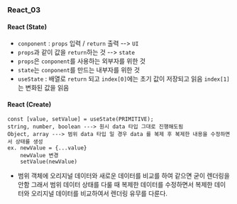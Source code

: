 ### React_03

#### React (State)
- `conponent` : `props` 입력 / `return` 출력 --> `UI`
- `props`과 같이 값을 `return`하는 것 --> `state`
- `props`은 `conponent`를 사용하는 외부자를 위한 것
- `state`는 `conponent`를 만드는 내부자를 위한 것
- `useState` : 배열로 `return` 되고 `index[0]`에는 초기 값이 저장되고 읽음 `index[1]`는 변화된 값을 읽음

#### React (Create)
```
const [value, setValue] = useState(PRIMITIVE);
string, number, boolean ---> 원시 data 타입 그대로 진행해도됨
Object, array ---> 범위 data 타입 일 경우 data 를 복제 후 복제한 내용을 수정하면서 상태를 생성
ex. newValue = {...value}
    newValue 변경
    setValue(newValue)
```
- 범위 객체에 오리지널 데이터와 새로운 데이터를 비교를 하여 같으면 굳이 렌더링을 안함 그래서 범위 데이터 상태를 다룰 때 복제한 데이터를 수정하면서 복제한 데이터와 오리지널 데이터를 비교하여서 렌더링 유무를 다룬다.


